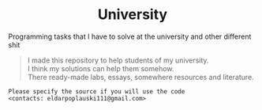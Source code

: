 <h1 align = "center">University</h1>
<p>Programming tasks that I have to solve at the university and other different shit</p>

> I made this repository to help students of my university.  
> I think my solutions can help them somehow.  
> There ready-made labs, essays, somewhere resources and literature.  


```
Please specify the source if you will use the code  
<contacts: eldarpoplauski111@gmail.com>
```
